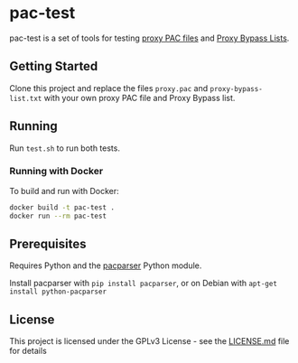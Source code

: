 # pac-test

pac-test is a set of tools for testing [proxy PAC files](https://en.wikipedia.org/wiki/Proxy_auto-config) and [Proxy Bypass Lists](https://technet.microsoft.com/en-us/library/cc939852.aspx#EBAA).

## Getting Started

Clone this project and replace the files `proxy.pac` and `proxy-bypass-list.txt` with your own proxy PAC file and Proxy Bypass list.

## Running

Run `test.sh` to run both tests.

### Running with Docker

To build and run with Docker:

```sh
docker build -t pac-test .
docker run --rm pac-test
```

## Prerequisites

Requires Python and the [pacparser](https://github.com/manugarg/pacparser) Python module.

Install pacparser with `pip install pacparser`, or on Debian with `apt-get install python-pacparser`

## License

This project is licensed under the GPLv3 License - see the [LICENSE.md](LICENSE.md) file for details
